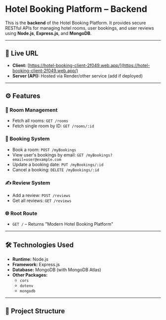 # Hotel Booking Platform – Backend

This is the **backend** of the Hotel Booking Platform. It provides secure RESTful APIs for managing hotel rooms, user bookings, and user reviews using **Node.js**, **Express.js**, and **MongoDB**.

---

## 🚀 Live URL

- **Client:** [https://hotel-booking-client-2f049.web.app/](https://hotel-booking-client-2f049.web.app/)
- **Server (API):** Hosted via Render/other service (add if deployed)

---

## ⚙️ Features

### 🏨 Room Management
- Fetch all rooms: `GET /rooms`
- Fetch single room by ID: `GET /rooms/:id`

### 🧾 Booking System
- Book a room: `POST /myBookings`
- View user's bookings by email: `GET /myBookings?email=user@example.com`
- Update a booking date: `PUT /myBookings/:id`
- Cancel a booking: `DELETE /myBookings/:id`

### ✍️ Review System
- Add a review: `POST /reviews`
- Get all reviews: `GET /reviews`

### 🌐 Root Route
- `GET /` – Returns "Modern Hotel Booking Platform"

---

## 🛠️ Technologies Used

- **Runtime:** Node.js
- **Framework:** Express.js
- **Database:** MongoDB (with MongoDB Atlas)
- **Other Packages:**
  - `cors`
  - `dotenv`
  - `mongodb`

---

## 📁 Project Structure

